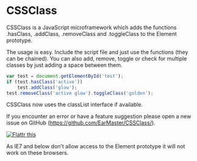# CSSClass
CSSClass is a JavaScript microframework which adds the functions .hasClass, .addClass, .removeClass and .toggleClass to the Element prototype.

The usage is easy. Include the script file and just use the functions (they can be chained). You can also add, remove, toggle or check for multiple classes by just adding a space between them.

```javascript
var test = document.getElementById('test');
if (test.hasClass('active'))
	test.addClass('glow');
test.removeClass('active glow').toggleClass('golden');
```

CSSClass now uses the classList interface if available.

If you encounter an error or have a feature suggestion please open a new issue on GitHub (https://github.com/EarMaster/CSSClass/).

<a href="http://flattr.com/thing/1097666/CSSClass">
<img src="http://api.flattr.com/button/flattr-badge-large.png" alt="Flattr this" title="Flattr this" border="0" /></a>

As IE7 and below don't allow access to the Element prototype it will not work on these browsers.